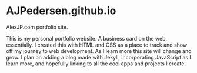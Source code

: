 # AJPedersen.github.io
AlexJP.com portfolio site.

This is my personal portfolio website. A business card on the web, essentially. I created this with HTML and CSS as a place to track and show off my journey to web development. As I learn more this site will change and grow. I plan on adding a blog made with Jekyll, incorporating JavaScript as I learn more, and hopefully linking to all the cool apps and projects I create.